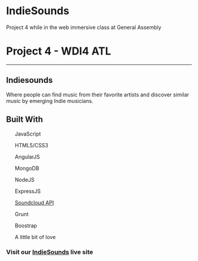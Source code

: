 # IndieSounds
Project 4 while in the web immersive class at General Assembly
<h1>Project 4 - WDI4 ATL</h1>
<hr>
<h2>Indiesounds</h2>
<p>Where people can find music from their favorite artists and discover similar music by emerging Indie musicians.</p>

<h2>Built With</h2>
<ul>JavaScript</ul>
<ul>HTML5/CSS3</ul>
<ul>AngularJS</ul>
<ul>MongoDB</ul>
<ul>NodeJS</ul>
<ul>ExpressJS</ul>
<ul><a href="https://developers.soundcloud.com/">Soundcloud API</a></ul>
<ul>Grunt</ul>
<ul>Boostrap</ul>
<ul>A little bit of love</ul>

<h3>Visit our <a href="http://indiesounds.heroku.com">IndieSounds</a> live site</h3>
